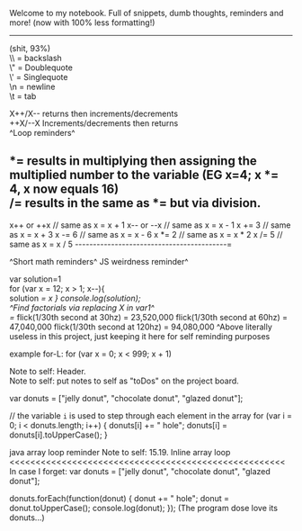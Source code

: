 Welcome to my notebook. Full of snippets, dumb thoughts, reminders and more!
(now with 100% less formatting!)
<hr>
(shit, 93%)
<br>
\\ = backslash<br>
\" = Doublequote<br>
\' = Singlequote<br>
\n = newline<br>
\t = tab<br>

X++/X-- returns then increments/decrements<br>
++X/--X Increments/decrements then returns<br>
^Loop reminders^<br>

*= results in multiplying then assigning the multiplied number to the variable (EG x=4; x *= 4, x now equals 16)<br>
/= results in the same as *= but via division. <br>
------------------------------------------
x++ or ++x // same as x = x + 1
x-- or --x // same as x = x - 1
x += 3 // same as x = x + 3
x -= 6 // same as x = x - 6
x *= 2 // same as x = x * 2
x /= 5 // same as x = x / 5
------------------------------------------=

^Short math reminders^
JS weirdness reminder^<br>

var solution=1<br>
for (var x = 12; x > 1; x--){<Br>
solution *= x } console.log(solution);<br>
^Find factorials via replacing X in var1^ <br>
=*
flick(1/30th second at 30hz) = 23,520,000
flick(1/30th second at 60hz) = 47,040,000
flick(1/30th second at 120hz) = 94,080,000
^Above literally useless in this project, just keeping it here for self reminding purposes <br>

example for-L: for (var x = 0; x < 999; x + 1)<br>

Note to self: Header.<br>
Note to self: put notes to self as "toDos" on the project board.<br>

<!-- I=V/r! -->

var donuts = ["jelly donut", "chocolate donut", "glazed donut"];

// the variable `i` is used to step through each element in the array
for (var i = 0; i < donuts.length; i++) {
    donuts[i] += " hole";
    donuts[i] = donuts[i].toUpperCase();
}

java array loop reminder
Note to self: 15.19. Inline array loop <<<<<<<<<<<<<<<<<<<<<<<<<<<<<<<<<<<<<<<<<<<<<<<<<<<<<
In case I forget:
var donuts = ["jelly donut", "chocolate donut", "glazed donut"];

donuts.forEach(function(donut) {
  donut += " hole";
  donut = donut.toUpperCase();
  console.log(donut);
});
(The program dose love its donuts...)
